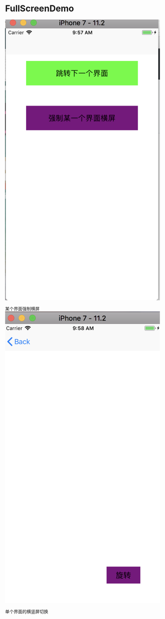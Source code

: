 # FullScreenDemo
![image](https://github.com/AbuIOSDeveloper/FullScreenDemo/blob/master/WX20180712-095728%402x.png)


某个界面强制横屏
![image](https://github.com/AbuIOSDeveloper/FullScreenDemo/blob/master/WX20180712-095809%402x.png)


单个界面的横竖屏切换
